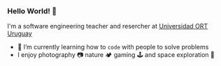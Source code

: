 ### Hello World! 👋
I'm a software engineering teacher and resercher at [Universidad ORT Uruguay](https://www.ort.edu.uy/)
* 🌱 I’m currently learning how to `code` with people to solve problems
* I enjoy photography 📷 nature 🏕️ gaming 🕹️ and space exploration 🚀

<!--
**martinsolari/martinsolari** is a ✨ _special_ ✨ repository because its `README.md` (this file) appears on your GitHub profile.

Here are some ideas to get you started:

- 🔭 I’m currently working on ...
- 🌱 I’m currently learning ...
- 👯 I’m looking to collaborate on ...
- 🤔 I’m looking for help with ...
- 💬 Ask me about ...
- 📫 How to reach me: ...
- 😄 Pronouns: ...
- ⚡ Fun fact: ...
-->
